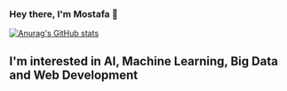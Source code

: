 ### Hey there, I'm Mostafa 👋  

[![Anurag's GitHub stats](https://github-readme-stats.vercel.app/api?username=mostafa-A48&count_private=true&show_icons=true&theme=dark&hide_border=true)](https://github.com/anuraghazra/github-readme-stats)

## I'm interested in AI, Machine Learning, Big Data and Web Development
